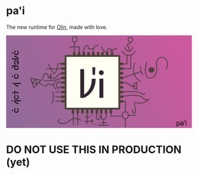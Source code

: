 # pa'i

The new runtime for [Olin][olin], made with love.

[olin]: https://github.com/Xe/olin

![pa'i logo](/docs/pa'i%20logo.png)

# DO NOT USE THIS IN PRODUCTION (yet)
